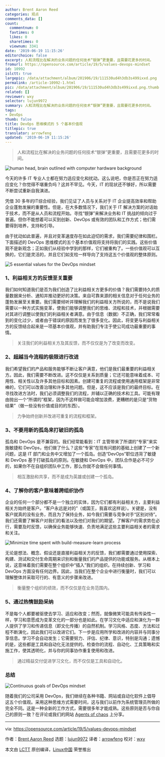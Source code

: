 ```yaml
---
author: Brent Aaron Reed
categories: 观点
comments_data: []
count:
  commentnum: 0
  favtimes: 0
  likes: 0
  sharetimes: 0
  viewnum: 3341
date: '2019-06-19 11:15:26'
editorchoice: false
excerpt: 人和流程比在解决的业务问题的任何技术“银弹”更重要，且需要花更多的时间。
fromurl: https://opensource.com/article/19/5/values-devops-mindset
id: 10992
islctt: true
largepic: /data/attachment/album/201906/19/111530ud4h3db3s499ixxd.png
permalink: /article-10992-1.html
pic: /data/attachment/album/201906/19/111530ud4h3db3s499ixxd.png.thumb.jpg
related: []
reviewer: wxy
selector: lujun9972
summary: 人和流程比在解决的业务问题的任何技术“银弹”更重要，且需要花更多的时间。
tags:
- DevOps
thumb: false
title: DevOps 思维模式的 5 个基本价值观
titlepic: true
translator: arrowfeng
updated: '2019-06-19 11:15:26'
---
```



> 
> 人和流程比在解决的业务问题的任何技术“银弹”更重要，且需要花更多的时间。
> 
> 
> 


![human head, brain outlined with computer hardware background](/data/attachment/album/201906/19/111530ud4h3db3s499ixxd.png "human head, brain outlined with computer hardware background")


今天的许多 IT 专业人士都在努力适应变化和扰动。这么说吧，你是否正在努力适应变化？你觉得不堪重负吗？这并不罕见。今天，IT 的现状还不够好，所以需要不断尝试重新自我演进。


凭借 30 多年的IT综合经验，我们见证了人员与关系对于 IT 企业提高效率和帮助企业蓬勃发展的重要性。但是，在大多数情况下，我们关于 IT 解决方案的对话始于技术，而不是从人员和流程开始。寻找“银弹”来解决业务和 IT 挑战的倾向过于普遍。但你不能想着可以买到创新、DevOps 或有效的团队和工作方式；他们需要得到培养，支持和引导。


由于扰动如此普遍，并且对变革速度存在如此迫切的需求，我们需要纪律和围栏。下面描述的 DevOps 思维模式的五个基本价值观将支持将我们的实践。这些价值观不是新观念；正如我们从经验中学到的那样，它们被重构了。一些价值观可以互换的，它们是灵活的，并且它们如支柱一样导向了支持这五个价值观的整体原则。


![5 essential values for the DevOps mindset](/data/attachment/album/201906/19/111531yis03iinsinzq9bz.png "5 essential values for the DevOps mindset")


### 1、利益相关方的反馈至关重要


我们如何知道我们是否为我们创造了比利益相关方更多的价值？我们需要持久的质量数据来分析、通知并推动更好的决策。来自可靠来源的相关信息对于任何业务的蓬勃发展至关重要。我们需要倾听并理解我们的利益相关方所说的，而不是说我们需要以一种方式实施变革，使我们能够调整我们的思维、流程和技术，并根据需要对其进行调整以使我们的利益相关者满意。由于信息（数据）不正确，我们常常看到的变化过少，或者由于错误的原因而发生了很多变化。因此，将变更与利益相关方的反馈结合起来是一项基本价值观，并有助我们专注于使公司成功最重要的事情。



> 
> 关注我们的利益相关方及其反馈，而不仅仅是为了改变而改变。
> 
> 
> 


### 2、超越当今流程的极限进行改进


我们希望我们的产品和服务能够不断让客户满意，他们是我们最重要的利益相关方。因此，我们需要不断改进。这不仅仅是关系到质量；它还可能意味着成本、可用性、相关性以及许多其他目标和因素。创建可重复的流程或使用通用框架是非常棒的，它们可以改善治理和许多其他问题。但是，这不应该是我们的最终目标。在寻找改进方法时，我们必须调整我们的流程，并辅以正确的技术和工具。可能有理由抛出一个“所谓的”框架，因为不这样做可能会增加浪费，更糟糕的是只是“货物结果”（做一些没有价值或目的的东西）。



> 
> 力争始终创新并改进可重复的流程和框架。
> 
> 
> 


### 3、不要用新的孤岛来打破旧的孤岛


孤岛和 DevOps 是不兼容的。我们经常能看到：IT 主管带来了所谓的“专家”来实施敏捷和 DevOps，他们做了什么？这些“专家”在现有问题的基础上创建了一个新问题，这是 IT 部门和业务中又增加了一个孤岛。创造“DevOps”职位违背了敏捷和 DevOps 基于打破孤岛的原则。在敏捷和 DevOps 中，团队合作是必不可少的，如果你不在自组织团队中工作，那么你就不会做任何事情。



> 
> 相互激励和共享，而不是成为英雄或创建一个孤岛。
> 
> 
> 


### 4、了解你的客户意味着跨组织协作


企业的任何一个部分都不是一个独立的实体，因为它们都有利益相关方，主要利益相关方始终是客户。“客户永远是对的”（或国王，我喜欢这样说）。关键是，没有客户就真的没有业务，而且为了保持业务，如今我们需要与竞争对手“区别对待”。我们还需要了解客户对我们的看法以及他们对我们的期望。了解客户的需求势在必行，需要及时反馈，以确保业务能够快速、负责地满足这些主要利益相关者的需求和关注。


![Minimize time spent with build-measure-learn process](/data/attachment/album/201906/19/111532mvdii9rodzvrhhor.jpg "Minimize time spent with build-measure-learn process")


无论是想法、概念、假设还是直接利益相关方的反馈，我们都需要通过使用探索、构建、测试和交付生命周期来识别和衡量我们的产品提供的功能或服务。从根本上说，这意味着我们需要在整个组织中“插入”我们的组织。在持续创新、学习和 DevOps 方面没有任何边界。因此，当我们在整个企业中进行衡量时，我们可以理解整体并采取可行的、有意义的步骤来改进。



> 
> 衡量整个组织的绩效，而不仅仅是在业务范围内。
> 
> 
> 


### 5、通过热情鼓励采纳


不是每个人都要被驱使去学习、适应和改变；然而，就像微笑可能具有传染性一样，学习和意愿成为变革文化的一部分也是如此。在学习文化中适应和演化为一群人提供了学习和传递信息（即文化传播）的自然机制。学习风格、态度、方法和过程不断演化，因此我们可以改进它们。下一步是应用所学和改进的内容并与同事分享信息。学习不会自动发生；它需要努力、评估、纪律、意识，特别是沟通；遗憾的是，这些都是工具和自动化无法提供的。检查你的流程、自动化、工具策略和实施工作，使其透明化，并与你的同事协作重复使用和改进。



> 
> 通过精益交付促进学习文化，而不仅仅是工具和自动化。
> 
> 
> 


### 总结


![Continuous goals of DevOps mindset](/data/attachment/album/201906/19/111533kx3bozyo3nsz0nuo.png "Continuous goals of DevOps mindset")


随着我们的公司采用 DevOps，我们继续在各种书籍、网站或自动化软件上倡导这五个价值观。采用这种思维方式需要时间，这与我们以前作为系统管理员所做的完全不同。这是一种全新的工作方式，需要很多年才能成熟。这些原则是否与你自己的原则一致？在评论或我们的网站 [Agents of chaos](http://agents-of-chaos.org) 上分享。




---


via: <https://opensource.com/article/19/5/values-devops-mindset>


作者：[Brent Aaron Reed](https://opensource.com/users/brentaaronreed/users/wpschaub/users/wpschaub/users/wpschaub/users/cobiacomm/users/marcobravo/users/brentaaronreed) 选题：[lujun9972](https://github.com/lujun9972) 译者：[arrowfeng](https://github.com/arrowfeng) 校对：[wxy](https://github.com/wxy)


本文由 [LCTT](https://github.com/LCTT/TranslateProject) 原创编译，[Linux中国](https://linux.cn/) 荣誉推出
